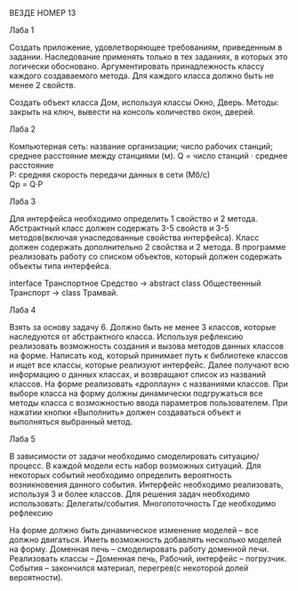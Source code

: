 
ВЕЗДЕ НОМЕР 13

Лаба 1

Создать приложение, удовлетворяющее требованиям, приведенным в задании. Наследование применять только в тех заданиях, в которых это логически обосновано. Аргументировать принадлежность классу каждого создаваемого метода. Для каждого класса должно быть не менее 2 свойств.

Создать объект класса Дом, используя классы Окно, Дверь.
Методы: закрыть на ключ, вывести на консоль количество окон, дверей.

Лаба 2

Компьютерная сеть: 
название организации; 
число рабочих станций; 
среднее расстояние между станциями (м). 
Q = число станций · среднее расстояние  
P: средняя скорость передачи данных в сети (Мб/с)  
Qp = Q·Р 

Лаба 3 

Для интерфейса необходимо определить 1 свойство и 2 метода. 
Абстрактный класс должен содержать 3-5 свойств и 3-5 методов(включая унаследованные свойства интерфейса). 
Класс должен содержать дополнительно 2 свойства и 2 метода.
В программе реализовать работу со списком объектов, который должен содержать объекты типа интерфейса.

interface Транспортное Средство -> abstract class Общественный Транспорт -> class Трамвай.

Лаба 4 

Взять за основу задачу 6. Должно быть не менее 3 классов, которые наследуются от абстрактного класса. 
Используя рефлексию реализовать возможность создания  и вызова методов данных классов на форме. Написать код, который принимает путь к библиотеке классов и ищет все классы, которые реализуют интерфейс.  Далее получают всю информацию о данных классах, и возвращают список из названий классов. На форме реализовать «дроплаун» с названиями классов. При выборе класса на форму должны динамически подгружаться все методы класса с возможностью ввода параметров пользователем. При нажатии кнопки «Выполнить» должен создаваться объект и выполняться выбранный метод.

Лаба 5

В зависимости от задачи необходимо смоделировать ситуацию/процесс. В каждой модели есть набор возможных ситуаций. Для некоторых событий необходимо определить вероятность возникновения данного события. Интерфейс необходимо реализовать, используя 3 и более классов.
Для решения задач необходимо использовать:
Делегаты/события.
Многопоточность
Где необходимо рефлексию

На форме должно быть динамическое изменение моделей – все должно двигаться. Иметь возможность добавлять несколько моделей на форму.
Доменная печь – смоделировать работу доменной печи. Реализовать классы – Доменная печь, Рабочий, интерфейс – погрузчик. События – закончился материал, перегрев(с некоторой долей вероятности).

